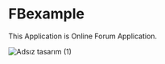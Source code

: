# FBexample

  This Application is Online Forum Application.


![Adsız tasarım (1)](https://github.com/atopal151/FBexample/assets/45879059/1f18385c-399d-4431-9cee-423000d52341)
